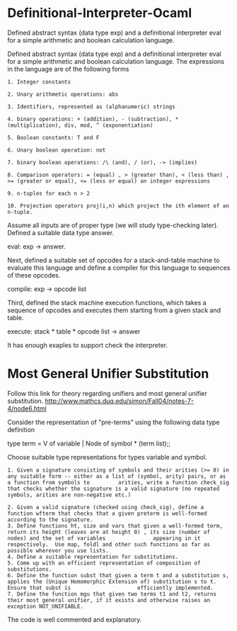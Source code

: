 # Definitional-Interpreter-Ocaml
Defined abstract syntax (data type exp) and a definitional interpreter eval for a simple arithmetic and boolean calculation language.

Defined abstract syntax (data type exp) and a definitional interpreter eval for a simple arithmetic and boolean calculation language. The expressions in the language are of the following forms

    1. Integer constants

    2. Unary arithmetic operations: abs

    3. Identifiers, represented as (alphanumeric) strings

    4. binary operations: + (addition), - (subtraction), * (multiplication), div, mod, ^ (exponentiation)

    5. Boolean constants: T and F

    6. Unary boolean operation: not

    7. binary boolean operations: /\ (and), / (or), -> (implies)

    8. Comparison operators: = (equal) , > (greater than), < (less than) , >= (greater or equal), <= (less or equal) on integer expressions

    9. n-tuples for each n > 2

    10. Projection operators proj(i,n) which project the ith element of an n-tuple.

Assume all inputs are of proper type (we will study type-checking later). Defined a suitable data type answer.

eval: exp -> answer.

Next, defined a suitable set of opcodes for a stack-and-table machine to evaluate this language and define a compiler for this language to sequences of these opcodes.

compile: exp -> opcode list

Third, defined the stack machine execution functions, which takes a sequence of opcodes and executes them starting from a given stack and table.

execute: stack * table * opcode list -> answer

It has enough exaples to support check the interpreter.



# Most General Unifier Substitution
Follow this link for theory regarding unifiers and most general unifier substitution. http://www.mathcs.duq.edu/simon/Fall04/notes-7-4/node6.html

Consider the representation of "pre-terms" using the following data type definition

type term = V of variable | Node of symbol * (term list);;

Choose suitable type representations for types variable and symbol.

    1. Given a signature consisting of symbols and their arities (>= 0) in any suitable form -- either as a list of (symbol, arity) pairs, or as a function from symbols to         arities, write a function check_sig that checks whether the signature is a valid signature (no repeated symbols, arities are non-negative etc.)

    2. Given a valid signature (checked using check_sig), define a function wfterm that checks that a given preterm is well-formed according to the signature.
    3. Define functions ht, size and vars that given a well-formed term, return its height (leaves are at height 0) , its size (number of nodes) and the set of variables               appearing in it respectively.  Use map, foldl and other such functions as far as possible wherever you use lists.  
    4. Define a suitable representation for substitutions.  
    5. Come up with an efficient representation of composition of substitutions. 
    6. Define the function subst that given a term t and a substitution s, applies the (Unique Homomorphic Extension of) substitution s to t.  Ensure that subst is                     efficiently implemented. 
    7. Define the function mgu that given two terms t1 and t2, returns their most general unifier, if it exists and otherwise raises an exception NOT_UNIFIABLE.

The code is well commented and explanatory.
